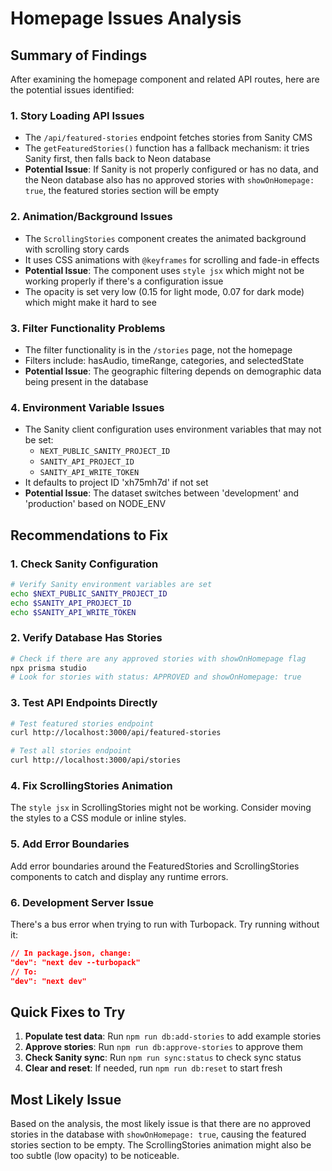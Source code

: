 # Homepage Issues Analysis

## Summary of Findings

After examining the homepage component and related API routes, here are the potential issues identified:

### 1. **Story Loading API Issues**
- The `/api/featured-stories` endpoint fetches stories from Sanity CMS
- The `getFeaturedStories()` function has a fallback mechanism: it tries Sanity first, then falls back to Neon database
- **Potential Issue**: If Sanity is not properly configured or has no data, and the Neon database also has no approved stories with `showOnHomepage: true`, the featured stories section will be empty

### 2. **Animation/Background Issues**
- The `ScrollingStories` component creates the animated background with scrolling story cards
- It uses CSS animations with `@keyframes` for scrolling and fade-in effects
- **Potential Issue**: The component uses `style jsx` which might not be working properly if there's a configuration issue
- The opacity is set very low (0.15 for light mode, 0.07 for dark mode) which might make it hard to see

### 3. **Filter Functionality Problems**
- The filter functionality is in the `/stories` page, not the homepage
- Filters include: hasAudio, timeRange, categories, and selectedState
- **Potential Issue**: The geographic filtering depends on demographic data being present in the database

### 4. **Environment Variable Issues**
- The Sanity client configuration uses environment variables that may not be set:
  - `NEXT_PUBLIC_SANITY_PROJECT_ID`
  - `SANITY_API_PROJECT_ID`
  - `SANITY_API_WRITE_TOKEN`
- It defaults to project ID 'xh75mh7d' if not set
- **Potential Issue**: The dataset switches between 'development' and 'production' based on NODE_ENV

## Recommendations to Fix

### 1. Check Sanity Configuration
```bash
# Verify Sanity environment variables are set
echo $NEXT_PUBLIC_SANITY_PROJECT_ID
echo $SANITY_API_PROJECT_ID
echo $SANITY_API_WRITE_TOKEN
```

### 2. Verify Database Has Stories
```bash
# Check if there are any approved stories with showOnHomepage flag
npx prisma studio
# Look for stories with status: APPROVED and showOnHomepage: true
```

### 3. Test API Endpoints Directly
```bash
# Test featured stories endpoint
curl http://localhost:3000/api/featured-stories

# Test all stories endpoint
curl http://localhost:3000/api/stories
```

### 4. Fix ScrollingStories Animation
The `style jsx` in ScrollingStories might not be working. Consider moving the styles to a CSS module or inline styles.

### 5. Add Error Boundaries
Add error boundaries around the FeaturedStories and ScrollingStories components to catch and display any runtime errors.

### 6. Development Server Issue
There's a bus error when trying to run with Turbopack. Try running without it:
```json
// In package.json, change:
"dev": "next dev --turbopack"
// To:
"dev": "next dev"
```

## Quick Fixes to Try

1. **Populate test data**: Run `npm run db:add-stories` to add example stories
2. **Approve stories**: Run `npm run db:approve-stories` to approve them
3. **Check Sanity sync**: Run `npm run sync:status` to check sync status
4. **Clear and reset**: If needed, run `npm run db:reset` to start fresh

## Most Likely Issue

Based on the analysis, the most likely issue is that there are no approved stories in the database with `showOnHomepage: true`, causing the featured stories section to be empty. The ScrollingStories animation might also be too subtle (low opacity) to be noticeable.